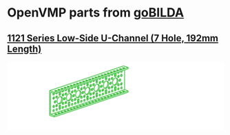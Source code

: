 # OpenVMP parts from [goBILDA](https://www.gobilda.com/)
## [1121 Series Low-Side U-Channel (7 Hole, 192mm Length)](https://www.gobilda.com/1121-series-low-side-u-channel-7-hole-192mm-length/)

[<img alt='1121 Series Low-Side U-Channel (7 Hole, 192mm Length)' src='https://github.com/openvmp/openvmp-models/blob/main/generated_files/parts/gobilda/structure-u-channel-low-7.svg'/>](https://github.com/openvmp/openvmp-models/blob/main/generated_files/parts/gobilda/structure-u-channel-low-7.stl)

